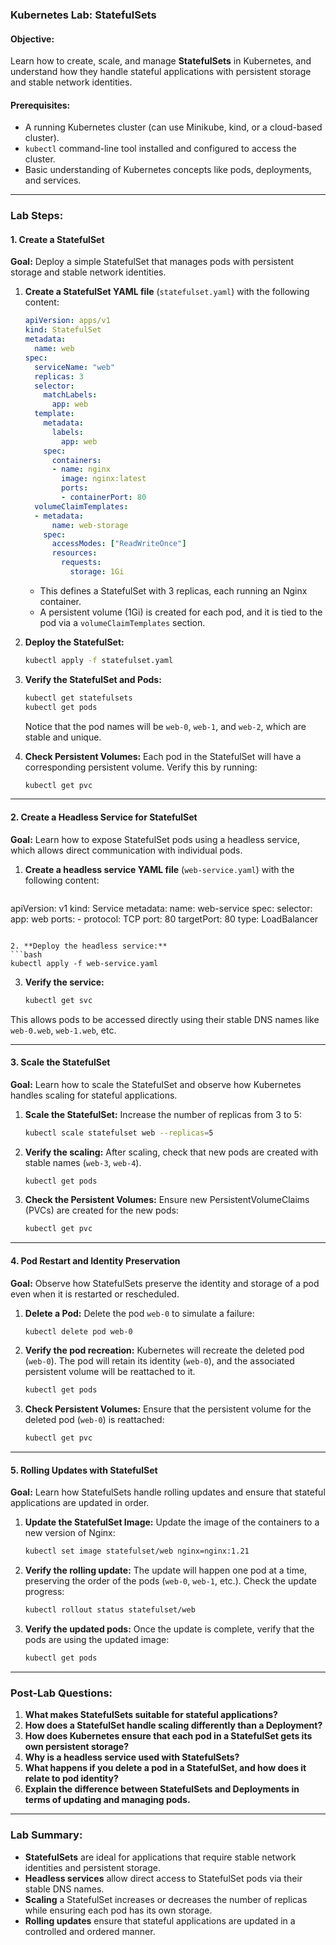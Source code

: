 ### **Kubernetes Lab: StatefulSets**

#### **Objective:**
Learn how to create, scale, and manage **StatefulSets** in Kubernetes, and understand how they handle stateful applications with persistent storage and stable network identities.

#### **Prerequisites:**
- A running Kubernetes cluster (can use Minikube, kind, or a cloud-based cluster).
- `kubectl` command-line tool installed and configured to access the cluster.
- Basic understanding of Kubernetes concepts like pods, deployments, and services.

---

### **Lab Steps:**

#### **1. Create a StatefulSet**

**Goal:** Deploy a simple StatefulSet that manages pods with persistent storage and stable network identities.

1. **Create a StatefulSet YAML file** (`statefulset.yaml`) with the following content:

   ```yaml
   apiVersion: apps/v1
   kind: StatefulSet
   metadata:
     name: web
   spec:
     serviceName: "web"
     replicas: 3
     selector:
       matchLabels:
         app: web
     template:
       metadata:
         labels:
           app: web
       spec:
         containers:
         - name: nginx
           image: nginx:latest
           ports:
           - containerPort: 80
     volumeClaimTemplates:
     - metadata:
         name: web-storage
       spec:
         accessModes: ["ReadWriteOnce"]
         resources:
           requests:
             storage: 1Gi
   ```

   - This defines a StatefulSet with 3 replicas, each running an Nginx container.
   - A persistent volume (1Gi) is created for each pod, and it is tied to the pod via a `volumeClaimTemplates` section.

2. **Deploy the StatefulSet:**
   ```bash
   kubectl apply -f statefulset.yaml
   ```

3. **Verify the StatefulSet and Pods:**
   ```bash
   kubectl get statefulsets
   kubectl get pods
   ```

   Notice that the pod names will be `web-0`, `web-1`, and `web-2`, which are stable and unique.

4. **Check Persistent Volumes:**
   Each pod in the StatefulSet will have a corresponding persistent volume. Verify this by running:
   ```bash
   kubectl get pvc
   ```

---

#### **2. Create a Headless Service for StatefulSet**

**Goal:** Learn how to expose StatefulSet pods using a headless service, which allows direct communication with individual pods.

1. **Create a headless service YAML file** (`web-service.yaml`) with the following content:

   ```yaml
apiVersion: v1
kind: Service
metadata:
  name: web-service
spec:
  selector:
    app: web
  ports:
    - protocol: TCP
      port: 80
      targetPort: 80
  type: LoadBalancer

   ```

2. **Deploy the headless service:**
   ```bash
   kubectl apply -f web-service.yaml
   ```

3. **Verify the service:**
   ```bash
   kubectl get svc
   ```

This allows pods to be accessed directly using their stable DNS names like `web-0.web`, `web-1.web`, etc.

---

#### **3. Scale the StatefulSet**

**Goal:** Learn how to scale the StatefulSet and observe how Kubernetes handles scaling for stateful applications.

1. **Scale the StatefulSet:**
   Increase the number of replicas from 3 to 5:
   ```bash
   kubectl scale statefulset web --replicas=5
   ```

2. **Verify the scaling:**
   After scaling, check that new pods are created with stable names (`web-3`, `web-4`).
   ```bash
   kubectl get pods
   ```

3. **Check the Persistent Volumes:**
   Ensure new PersistentVolumeClaims (PVCs) are created for the new pods:
   ```bash
   kubectl get pvc
   ```

---

#### **4. Pod Restart and Identity Preservation**

**Goal:** Observe how StatefulSets preserve the identity and storage of a pod even when it is restarted or rescheduled.

1. **Delete a Pod:**
   Delete the pod `web-0` to simulate a failure:
   ```bash
   kubectl delete pod web-0
   ```

2. **Verify the pod recreation:**
   Kubernetes will recreate the deleted pod (`web-0`). The pod will retain its identity (`web-0`), and the associated persistent volume will be reattached to it.
   ```bash
   kubectl get pods
   ```

3. **Check Persistent Volumes:**
   Ensure that the persistent volume for the deleted pod (`web-0`) is reattached:
   ```bash
   kubectl get pvc
   ```

---

#### **5. Rolling Updates with StatefulSet**

**Goal:** Learn how StatefulSets handle rolling updates and ensure that stateful applications are updated in order.

1. **Update the StatefulSet Image:**
   Update the image of the containers to a new version of Nginx:
   ```bash
   kubectl set image statefulset/web nginx=nginx:1.21
   ```

2. **Verify the rolling update:**
   The update will happen one pod at a time, preserving the order of the pods (`web-0`, `web-1`, etc.). Check the update progress:
   ```bash
   kubectl rollout status statefulset/web
   ```

3. **Verify the updated pods:**
   Once the update is complete, verify that the pods are using the updated image:
   ```bash
   kubectl get pods
   ```

---

### **Post-Lab Questions:**

1. **What makes StatefulSets suitable for stateful applications?**
2. **How does a StatefulSet handle scaling differently than a Deployment?**
3. **How does Kubernetes ensure that each pod in a StatefulSet gets its own persistent storage?**
4. **Why is a headless service used with StatefulSets?**
5. **What happens if you delete a pod in a StatefulSet, and how does it relate to pod identity?**
6. **Explain the difference between StatefulSets and Deployments in terms of updating and managing pods.**

---

### **Lab Summary:**

- **StatefulSets** are ideal for applications that require stable network identities and persistent storage.
- **Headless services** allow direct access to StatefulSet pods via their stable DNS names.
- **Scaling** a StatefulSet increases or decreases the number of replicas while ensuring each pod has its own storage.
- **Rolling updates** ensure that stateful applications are updated in a controlled and ordered manner.
